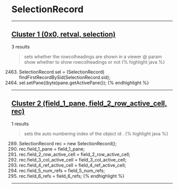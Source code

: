 # SelectionRecord

***

## [Cluster 1 (0x0, retval, selection)](./1)
3 results
> sets whether the rowcolheadings are shown in a viewer @ param show whether to show rowcolheadings or not 
{% highlight java %}
2463. SelectionRecord sel = (SelectionRecord) findFirstRecordBySid(SelectionRecord.sid);
2464. sel.setPane((byte)pane.getActivePane());
{% endhighlight %}

***

## [Cluster 2 (field_1_pane, field_2_row_active_cell, rec)](./2)
1 results
> sets the auto numbering index of the object id . 
{% highlight java %}
289. SelectionRecord rec = new SelectionRecord();
290. rec.field_1_pane = field_1_pane;
291. rec.field_2_row_active_cell = field_2_row_active_cell;
292. rec.field_3_col_active_cell = field_3_col_active_cell;
293. rec.field_4_ref_active_cell = field_4_ref_active_cell;
294. rec.field_5_num_refs = field_5_num_refs;
295. rec.field_6_refs = field_6_refs;
{% endhighlight %}

***

